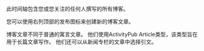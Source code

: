 此时间轴包含您或您关注的任何人撰写的所有博客。

您可以使用右列顶部的发布图标来创建新的博客文章。

博客文章不同于普通的寓言文章。 他们使用ActivityPub Article类型，该类型旨在用于长篇文章写作。 他们还可以从新闻专栏的文章中选择引文。
